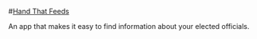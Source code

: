 #[Hand That Feeds](www.handthatfeeds.com)

An app that makes it easy to find information about your elected officials. 
